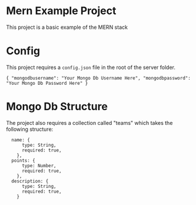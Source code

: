 # Mern Example Project
This project is a basic example of the MERN stack

# Config
This project requires a `config.json` file in the root of the server folder.

`{
	"mongodbusername": "Your Mongo Db Username Here",
	"mongodbpassword": "Your Mongo Db Password Here"
}
`

# Mongo Db Structure
The project also requires a collection called "teams" which takes the following structure:
```	
  name: {
	  type: String,
	  required: true,
	},
  points: {
	  type: Number,
	  required: true,
	},
  description: {
	  type: String,
	  required: true,
	}
```
